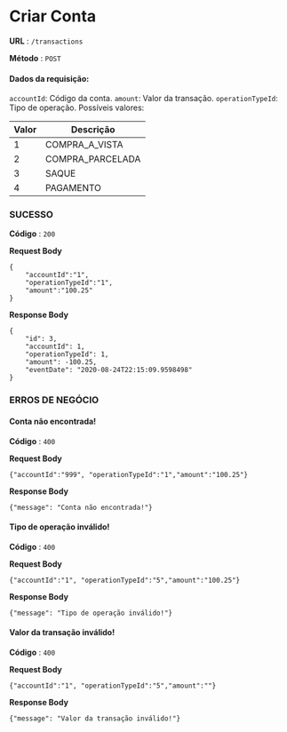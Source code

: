 # Criar Conta

**URL** : `/transactions`

**Método** : `POST`

#### Dados da requisição:

`accountId`: Código da conta.
`amount`: Valor da transação.
`operationTypeId`: Tipo de operação. Possíveis valores:

| Valor | Descrição        |
| ----- | ---------------- |
| 1     | COMPRA_A_VISTA   |
| 2     | COMPRA_PARCELADA |
| 3     | SAQUE            |
| 4     | PAGAMENTO        |

### SUCESSO

**Código** : `200`

**Request Body**

```
{
	"accountId":"1", 
	"operationTypeId":"1",
	"amount":"100.25"
}
```
**Response Body**

```
{
    "id": 3,
    "accountId": 1,
    "operationTypeId": 1,
    "amount": -100.25,
    "eventDate": "2020-08-24T22:15:09.9598498"
}
```


### ERROS DE NEGÓCIO

#### Conta não encontrada!

**Código** : `400`

**Request Body**
```
{"accountId":"999", "operationTypeId":"1","amount":"100.25"}
```
**Response Body**
```
{"message": "Conta não encontrada!"}
```

#### Tipo de operação inválido!

**Código** : `400`

**Request Body**
```
{"accountId":"1", "operationTypeId":"5","amount":"100.25"}
```
**Response Body**
```
{"message": "Tipo de operação inválido!"}
```

#### Valor da transação inválido!

**Código** : `400`

**Request Body**
```
{"accountId":"1", "operationTypeId":"5","amount":""}
```
**Response Body**
```
{"message": "Valor da transação inválido!"}
```